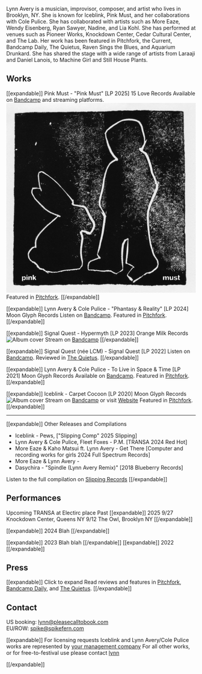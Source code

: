Lynn Avery is a musician, improvisor, composer, and artist who lives in Brooklyn, NY.
She is known for Iceblink, Pink Must, and her collaborations with Cole Pulice.
She has collaborated with artists such as More Eaze, Wendy Eisenberg, Ryan Sawyer, Nadine, and Lia Kohl.
She has performed at venues such as Pioneer Works, Knockdown Center, Cedar Cultural Center, and The Lab.
Her work has been featured in Pitchfork, the Current, Bandcamp Daily, The Quietus, Raven Sings the Blues, and Aquarium Drunkard.
She has shared the stage with a wide range of artists from Laraaji and Daniel Lanois, to Machine Girl and Still House Plants.

## Works

[[expandable]]
Pink Must - "Pink Must" [LP 2025] 15 Love Records
Available on [Bandcamp](https://pinkmust.bandcamp.com) and streaming platforms.
![Album cover](img/pinkmust-pinkmust.png)
Featured in [Pitchfork](https://pitchfork.com).
[[/expandable]]

[[expandable]]
Lynn Avery & Cole Pulice - "Phantasy & Reality" [LP 2024] Moon Glyph Records
Listen on [Bandcamp](https://lynnaverycolepulice.bandcamp.com). 
Featured in [Pitchfork](https://pitchfork.com).
[[/expandable]]

[[expandable]]
Signal Quest - Hypermyth [LP 2023] Orange Milk Records
![Album cover](https://via.placeholder.com/300x300?text=Hypermyth)
Stream on [Bandcamp](https://signalsquest.bandcamp.com)
[[/expandable]]

[[expandable]]
Signal Quest (née LCM) - Signal Quest [LP 2022]
Listen on [Bandcamp](https://signalsquest.bandcamp.com). Reviewed in [The Quietus](https://thequietus.com).
[[/expandable]]

[[expandable]]
Lynn Avery & Cole Pulice - To Live in Space & Time [LP 2021] Moon Glyph Records
Available on [Bandcamp](https://lynnaverycolepulice.bandcamp.com).
Featured in [Pitchfork](https://pitchfork.com).
[[/expandable]]

[[expandable]]
Iceblink - Carpet Cocoon [LP 2020] Moon Glyph Records
![Album cover](https://via.placeholder.com/300x300?text=Carpet+Cocoon)
Stream on [Bandcamp](https://iceblink.bandcamp.com) or visit [Website](https://iceblink.com)
Featured in [Pitchfork](https://pitchfork.com).
[[/expandable]]

---

[[expandable]]
Other Releases and Compilations
- Iceblink - Pews, ["Slipping Comp" 2025 Slipping]
- Lynn Avery & Cole Pulice, Fleet Foxes - P.M. [TRANSA 2024 Red Hot]
- More Eaze & Kaho Matsui ft. Lynn Avery - Get There [Computer and recording works for girls 2024 Full Spectrum Records]
- More Eaze & Lynn Avery - 
- Dasychira - "Spindle (Lynn Avery Remix)" [2018 Blueberry Records]

Listen to the full compilation on [Slipping Records](https://slippingrecords.com)
[[/expandable]]

## Performances

Upcoming
TRANSA at Electirc place
Past
[[expandable]]
2025
9/27 Knockdown Center, Queens NY
9/12 The Owl, Brooklyn NY
[[/expandable]]

[[expandable]]
2024
Blah
[[/expandable]]

[[expandable]]
2023
Blah blah
[[/expandable]]
[[expandable]]
2022
[[/expandable]]

## Press

[[expandable]]
Click to expand
Read reviews and features in [Pitchfork](https://pitchfork.com), [Bandcamp Daily](https://daily.bandcamp.com), and [The Quietus](https://thequietus.com).
[[/expandable]]

## Contact

US booking: lynn@pleasecalltobook.com  
EU/ROW: spike@spikefern.com

[[expandable]]
For licensing requests
Iceblink and Lynn Avery/Cole Pulice works are represented by [your management company](mailto:management@example.com)
For all other works, or for free-to-festival use please contact [lynn](mailto:lynn@pleasecalltobook)

[[/expandable]]
